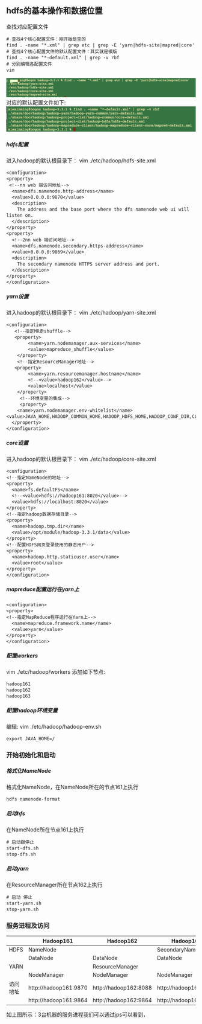 ## hdfs的基本操作和数据位置




查找对应配置文件

```
# 查找4个核心配置文件：刚开始是空的
find . -name "*.xml" | grep etc | grep -E 'yarn|hdfs-site|mapred|core'
# 查找4个核心配置文件的默认配置文件：其实就是模版
find . -name "*-default.xml" | grep -v rbf
# 分别编辑各配置文件
vim
```

![](./images/4.png)  
 对应的默认配置文件如下:  
![](./images/5.png) 

##### hdfs配置

  进入hadoop的默认根目录下： vim ./etc/hadoop/hdfs-site.xml

```
<configuration>
<property>
 <!--nn web 端访问地址-->
  <name>dfs.namenode.http-address</name>
  <value>0.0.0.0:9870</value>
  <description>
    The address and the base port where the dfs namenode web ui will listen on.
  </description>
</property>
<property>
  <!--2nn web 端访问地址-->
  <name>dfs.namenode.secondary.https-address</name>
  <value>0.0.0.0:9869</value>
  <description>
    The secondary namenode HTTPS server address and port.
  </description>
</property>
</configuration>
```

##### yarn设置

  进入hadoop的默认根目录下： vim ./etc/hadoop/yarn-site.xml

```shell
<configuration>
   <!--指定MR走shuffle-->
   <property>
        <name>yarn.nodemanager.aux-services</name>
        <value>mapreduce_shuffle</value>
    </property>
    <!--指定ResourceManager地址-->
   <property>
        <name>yarn.resourcemanager.hostname</name>
        <!--<value>hadoop162</value>-->
        <value>localhost</value>
    </property>
     <!--环境变量的集成-->
     <property>
    <name>yarn.nodemanager.env-whitelist</name>
<value>JAVA_HOME,HADOOP_COMMON_HOME,HADOOP_HDFS_HOME,HADOOP_CONF_DIR,CLASSPATH_PREPEND_DISTCACHE,HADOOP_YARN_HOME,HADOOP_HOME,PATH,LANG,TZ</value>
  </property>
</configuration>
```

##### core设置

  进入hadoop的默认根目录下： vim ./etc/hadoop/core-site.xml

```
<configuration>
<!--指定NameNode的地址-->
<property>
  <name>fs.defaultFS</name>
  <!--<value>hdfs://hadoop161:8020</value>-->
  <value>hdfs://localhost:8020</value>
</property>
<!--指定hadoop数据存储目录-->
<property>
  <name>hadoop.tmp.dir</name>
  <value>/opt/module/hadoop-3.3.1/data</value>
</property>
<!--配置HDFS网页登录使用的静态用户-->
<property>
  <name>hadoop.http.staticuser.user</name>
  <value>root</value>
</property>
</configuration>
```

##### mapreduce配置运行在yarn上

```
<configuration>
<property>
<!--指定MapReduce程序运行在Yarn上-->
  <name>mapreduce.framework.name</name>
  <value>yarn</value>
</property>
</configuration>
```

##### 配置workers

vim ./etc/hadoop/workers 添加如下节点:

```
hadoop161
hadoop162
hadoop163
```

##### 配置hadoop环境变量

  编辑: vim ./etc/hadoop/hadoop-env.sh 

```
export JAVA_HOME=/
```



### 开始初始化和启动

##### 格式化NameNode

格式化NameNode，在NameNode所在的节点161上执行

```
hdfs namenode-format
```

##### 启动hfs

在NameNode所在节点161上执行

```
# 启动跟停止
start-dfs.sh
stop-dfs.sh
```

##### 启动yarn

在ResourceManager所在节点162上执行

```
# 启动 停止
start-yarn.sh
stop-yarn.sh
```



### 服务进程及访问

|          | Hadoop161             | Hadoop162             | Hadoop163             |
| -------- | --------------------- | --------------------- | --------------------- |
| HDFS     | NameNode              |                       | SecondaryNameNode     |
|          | DataNode              | DataNode              | DataNode              |
| YARN     |                       | ResourceManager       |                       |
|          | NodeManager           | NodeManager           | NodeManager           |
| 访问地址 | http://hadoop161:9870 | http://hadoop162:8088 | http://hadoop163:9868 |
|          | http://hadoop161:9864 | http://hadoop162:9864 | http://hadoop163:9864 |

   如上图所示：3台机器的服务进程我们可以通过jps可以看到，






















